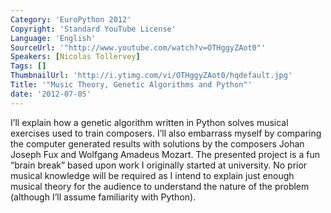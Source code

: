 ```yaml
---
Category: 'EuroPython 2012'
Copyright: 'Standard YouTube License'
Language: 'English'
SourceUrl: '"http://www.youtube.com/watch?v=OTHggyZAot0"'
Speakers: [Nicolas Tollervey]
Tags: []
ThumbnailUrl: 'http://i.ytimg.com/vi/OTHggyZAot0/hqdefault.jpg'
Title: '"Music Theory, Genetic Algorithms and Python"'
date: '2012-07-05'
---
```

I’ll explain how a genetic algorithm written in Python solves musical
exercises used to train composers. I’ll also embarrass myself by comparing the
computer generated results with solutions by the composers Johan Joseph Fux
and Wolfgang Amadeus Mozart. The presented project is a fun “brain break”
based upon work I originally started at university. No prior musical knowledge
will be required as I intend to explain just enough musical theory for the
audience to understand the nature of the problem (although I’ll assume
familiarity with Python).

